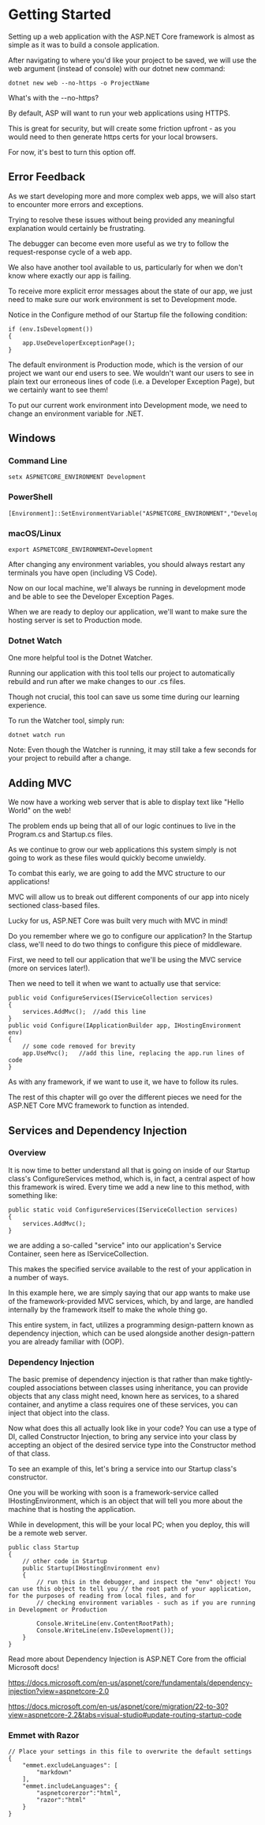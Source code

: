 # Getting Started

Setting up a web application with the ASP.NET Core framework is almost as simple as it was to build a console application. 

After navigating to where you'd like your project to be saved, we will use the web argument (instead of console) with our dotnet new command:

    dotnet new web --no-https -o ProjectName

What's with the --no-https?

By default, ASP will want to run your web applications using HTTPS. 

This is great for security, but will create some friction upfront - as you would need to then generate https certs for your local browsers. 

For now, it's best to turn this option off.

## Error Feedback

As we start developing more and more complex web apps, we will also start to encounter more errors and exceptions. 

Trying to resolve these issues without being provided any meaningful explanation would certainly be frustrating. 

The debugger can become even more useful as we try to follow the request-response cycle of a web app.

We also have another tool available to us, particularly for when we don't know where exactly our app is failing. 

To receive more explicit error messages about the state of our app, we just need to make sure our work environment is set to Development mode. 

Notice in the Configure method of our Startup file the following condition:

    if (env.IsDevelopment())
    {
        app.UseDeveloperExceptionPage();
    }
    
The default environment is Production mode, which is the version of our project we want our end users to see. We wouldn't want our users to see in plain text our erroneous lines of code (i.e. a Developer Exception Page), but we certainly want to see them!

To put our current work environment into Development mode, we need to change an environment variable for .NET.

## Windows

### Command Line

    setx ASPNETCORE_ENVIRONMENT Development

### PowerShell

    [Environment]::SetEnvironmentVariable("ASPNETCORE_ENVIRONMENT","Development","User")

### macOS/Linux

    export ASPNETCORE_ENVIRONMENT=Development

After changing any environment variables, you should always restart any terminals you have open (including VS Code). 

Now on our local machine, we'll always be running in development mode and be able to see the Developer Exception Pages. 

When we are ready to deploy our application, we'll want to make sure the hosting server is set to Production mode.

### Dotnet Watch

One more helpful tool is the Dotnet Watcher. 

Running our application with this tool tells our project to automatically rebuild and run after we make changes to our .cs files. 

Though not crucial, this tool can save us some time during our learning experience.

To run the Watcher tool, simply run:

    dotnet watch run

Note: Even though the Watcher is running, it may still take a few seconds for your project to rebuild after a change.

## Adding MVC

We now have a working web server that is able to display text like "Hello World" on the web! 

The problem ends up being that all of our logic continues to live in the Program.cs and Startup.cs files. 

As we continue to grow our web applications this system simply is not going to work as these files would quickly become unwieldy. 

To combat this early, we are going to add the MVC structure to our applications! 

MVC will allow us to break out different components of our app into nicely sectioned class-based files. 

Lucky for us, ASP.NET Core was built very much with MVC in mind!

Do you remember where we go to configure our application? In the Startup class, we'll need to do two things to configure this piece of middleware. 

First, we need to tell our application that we'll be using the MVC service (more on services later!). 

Then we need to tell it when we want to actually use that service:

    public void ConfigureServices(IServiceCollection services)
    {
        services.AddMvc();  //add this line
    }
    public void Configure(IApplicationBuilder app, IHostingEnvironment env)
    {
        // some code removed for brevity
        app.UseMvc();   //add this line, replacing the app.run lines of code
    }

As with any framework, if we want to use it, we have to follow its rules. 

The rest of this chapter will go over the different pieces we need for the ASP.NET Core MVC framework to function as intended.

## Services and Dependency Injection

### Overview

It is now time to better understand all that is going on inside of our Startup class's ConfigureServices method, which is, in fact, a central aspect of how this framework is wired. Every time we add a new line to this method, with something like:

    public static void ConfigureServices(IServiceCollection services)
    {
        services.AddMvc();
    }

we are adding a so-called "service" into our application's Service Container, seen here as IServiceCollection. 

This makes the specified service available to the rest of your application in a number of ways. 

In this example here, we are simply saying that our app wants to make use of the framework-provided MVC services, which, by and large, are handled internally by the framework itself to make the whole thing go. 

This entire system, in fact, utilizes a programming design-pattern known as dependency injection, which can be used alongside another design-pattern you are already familiar with (OOP).

### Dependency Injection

The basic premise of dependency injection is that rather than make tightly-coupled associations between classes using inheritance, you can provide objects that any class might need, known here as services, to a shared container, and anytime a class requires one of these services, you can inject that object into the class. 

Now what does this all actually look like in your code? You can use a type of DI, called Constructor Injection, to bring any service into your class by accepting an object of the desired service type into the Constructor method of that class.

To see an example of this, let's bring a service into our Startup class's constructor. 

One you will be working with soon is a framework-service called IHostingEnvironment, which is an object that will tell you more about the machine that is hosting the application. 

While in development, this will be your local PC; when you deploy, this will be a remote web server.

    public class Startup
    {
        // other code in Startup
        public Startup(IHostingEnvironment env)
        {
            // run this in the debugger, and inspect the "env" object! You can use this object to tell you // the root path of your application, for the purposes of reading from local files, and for
            // checking environment variables - such as if you are running in Development or Production
            
            Console.WriteLine(env.ContentRootPath);
            Console.WriteLine(env.IsDevelopment());
        }
    }

Read more about Dependency Injection is ASP.NET Core from the official Microsoft docs!

https://docs.microsoft.com/en-us/aspnet/core/fundamentals/dependency-injection?view=aspnetcore-2.0

https://docs.microsoft.com/en-us/aspnet/core/migration/22-to-30?view=aspnetcore-2.2&tabs=visual-studio#update-routing-startup-code

### Emmet with Razor
```
// Place your settings in this file to overwrite the default settings
{
    "emmet.excludeLanguages": [
        "markdown"
    ],
    "emmet.includeLanguages": {
        "aspnetcorerzor":"html",
        "razor":"html"
    }
}
```
